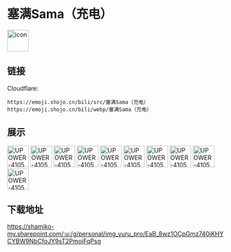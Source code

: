 # 塞满Sama（充电）
<img src="https://emoji.shojo.cn/bili/src/塞满Sama（充电）/icon.png" width="50" height="50" alt="icon">

## 链接
Cloudflare:
```
https://emoji.shojo.cn/bili/src/塞满Sama（充电）
https://emoji.shojo.cn/bili/webp/塞满Sama（充电）
```
## 展示
<img src="https://emoji.shojo.cn/bili/src/塞满Sama（充电）/UPOWER-410588425-打卡.png" width="50" height="50" alt="UPOWER-410588425-打卡">
<img src="https://emoji.shojo.cn/bili/src/塞满Sama（充电）/UPOWER-410588425-打call.png" width="50" height="50" alt="UPOWER-410588425-打call">
<img src="https://emoji.shojo.cn/bili/src/塞满Sama（充电）/UPOWER-410588425-老规矩.png" width="50" height="50" alt="UPOWER-410588425-老规矩">
<img src="https://emoji.shojo.cn/bili/src/塞满Sama（充电）/UPOWER-410588425-鸽了.png" width="50" height="50" alt="UPOWER-410588425-鸽了">
<img src="https://emoji.shojo.cn/bili/src/塞满Sama（充电）/UPOWER-410588425-白嫖.png" width="50" height="50" alt="UPOWER-410588425-白嫖">
<img src="https://emoji.shojo.cn/bili/src/塞满Sama（充电）/UPOWER-410588425-都在这.png" width="50" height="50" alt="UPOWER-410588425-都在这">
<img src="https://emoji.shojo.cn/bili/src/塞满Sama（充电）/UPOWER-410588425-狠狠投币.png" width="50" height="50" alt="UPOWER-410588425-狠狠投币">
<img src="https://emoji.shojo.cn/bili/src/塞满Sama（充电）/UPOWER-410588425-一键三连.png" width="50" height="50" alt="UPOWER-410588425-一键三连">
<img src="https://emoji.shojo.cn/bili/src/塞满Sama（充电）/UPOWER-410588425-开啵啦.png" width="50" height="50" alt="UPOWER-410588425-开啵啦">
<img src="https://emoji.shojo.cn/bili/src/塞满Sama（充电）/UPOWER-410588425-注意身体.png" width="50" height="50" alt="UPOWER-410588425-注意身体">

## 下载地址

https://shamiko-my.sharepoint.com/:u:/g/personal/img_yuru_pro/EaB_8wz1OCpGmz740iKHYCYBW9NbCfoJY9sT2PmojFqPsg